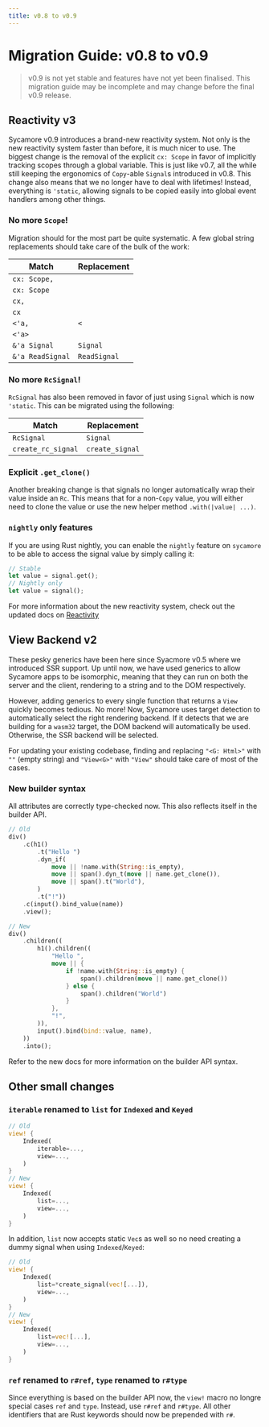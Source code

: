 ```yaml
---
title: v0.8 to v0.9
---
```


# Migration Guide: v0.8 to v0.9

> v0.9 is not yet stable and features have not yet been finalised. This
> migration guide may be incomplete and may change before the final v0.9
> release.

## Reactivity v3

Sycamore v0.9 introduces a brand-new reactivity system. Not only is the new
reactivity system faster than before, it is much nicer to use. The biggest
change is the removal of the explicit `cx: Scope` in favor of implicitly
tracking scopes through a global variable. This is just like v0.7, all the while
still keeping the ergonomics of `Copy`-able `Signal`s introduced in v0.8. This
change also means that we no longer have to deal with lifetimes! Instead,
everything is `'static`, allowing signals to be copied easily into global event
handlers among other things.

### No more `Scope`!

Migration should for the most part be quite systematic. A few global string
replacements should take care of the bulk of the work:

| Match            | Replacement  |
| ---------------- | ------------ |
| `cx: Scope,`     | ` `          |
| `cx: Scope`      | ` `          |
| `cx,`            | ` `          |
| `cx`             | ` `          |
| `<'a,`           | `<`          |
| `<'a>`           | ` `          |
| `&'a Signal`     | `Signal`     |
| `&'a ReadSignal` | `ReadSignal` |

### No more `RcSignal`!

`RcSignal` has also been removed in favor of just using `Signal` which is now
`'static`. This can be migrated using the following:

| Match              | Replacement     |
| ------------------ | --------------- |
| `RcSignal`         | `Signal`        |
| `create_rc_signal` | `create_signal` |

### Explicit `.get_clone()`

Another breaking change is that signals no longer automatically wrap their value
inside an `Rc`. This means that for a non-`Copy` value, you will either need to
clone the value or use the new helper method `.with(|value| ...)`.

### `nightly` only features

If you are using Rust nightly, you can enable the `nightly` feature on
`sycamore` to be able to access the signal value by simply calling it:

```rust
// Stable
let value = signal.get();
// Nightly only
let value = signal();
```

For more information about the new reactivity system, check out the updated docs
on [Reactivity](/book/introduction/adding-state)

## View Backend v2

These pesky generics have been here since Syacmore v0.5 where we introduced SSR
support. Up until now, we have used generics to allow Sycamore apps to be
isomorphic, meaning that they can run on both the server and the client,
rendering to a string and to the DOM respectively.

However, adding generics to every single function that returns a `View` quickly
becomes tedious. No more! Now, Sycamore uses target detection to automatically
select the right rendering backend. If it detects that we are building for a
`wasm32` target, the DOM backend will automatically be used. Otherwise, the SSR
backend will be selected.

For updating your existing codebase, finding and replacing `"<G: Html>"` with
`""` (empty string) and `"View<G>"` with `"View"` should take care of most of
the cases.

### New builder syntax

All attributes are correctly type-checked now. This also reflects itself in the
builder API.

```rust
// Old
div()
    .c(h1()
        .t("Hello ")
        .dyn_if(
            move || !name.with(String::is_empty),
            move || span().dyn_t(move || name.get_clone()),
            move || span().t("World"),
        )
        .t("!"))
    .c(input().bind_value(name))
    .view();

// New
div()
    .children((
        h1().children((
            "Hello ",
            move || {
                if !name.with(String::is_empty) {
                    span().children(move || name.get_clone())
                } else {
                    span().children("World")
                }
            },
            "!",
        )),
        input().bind(bind::value, name),
    ))
    .into();
```

Refer to the new docs for more information on the builder API syntax.

## Other small changes

### `iterable` renamed to `list` for `Indexed` and `Keyed`

```rust
// Old
view! {
    Indexed(
        iterable=...,
        view=...,
    )
}
// New
view! {
    Indexed(
        list=...,
        view=...,
    )
}
```

In addition, `list` now accepts static `Vec`s as well so no need creating a
dummy signal when using `Indexed`/`Keyed`:

```rust
// Old
view! {
    Indexed(
        list=*create_signal(vec![...]),
        view=...,
    )
}
// New
view! {
    Indexed(
        list=vec![...],
        view=...,
    )
}
```

### `ref` renamed to `r#ref`, `type` renamed to `r#type`

Since everything is based on the builder API now, the `view!` macro no longre
special cases `ref` and `type`. Instead, use `r#ref` and `r#type`. All other
identifiers that are Rust keywords should now be prepended with `r#`.
